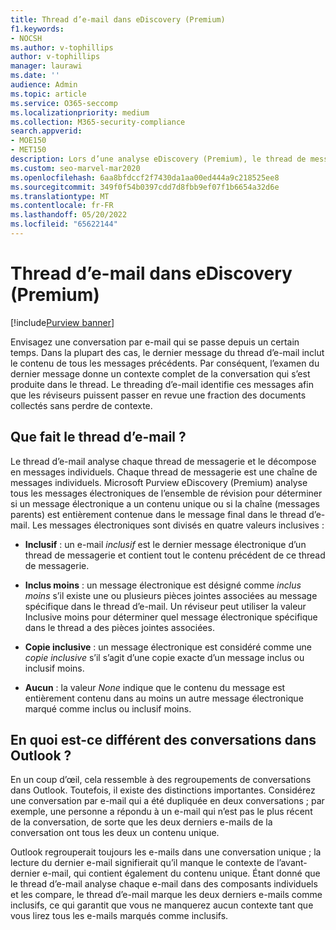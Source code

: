 ```yaml
---
title: Thread d’e-mail dans eDiscovery (Premium)
f1.keywords:
- NOCSH
ms.author: v-tophillips
author: v-tophillips
manager: laurawi
ms.date: ''
audience: Admin
ms.topic: article
ms.service: O365-seccomp
ms.localizationpriority: medium
ms.collection: M365-security-compliance
search.appverid:
- MOE150
- MET150
description: Lors d’une analyse eDiscovery (Premium), le thread de messagerie analyse une conversation e-mail et sépare chaque message en différentes catégories.
ms.custom: seo-marvel-mar2020
ms.openlocfilehash: 6aa8bfdccf2f7430da1aa00ed444a9c218525ee8
ms.sourcegitcommit: 349f0f54b0397cdd7d8fbb9ef07f1b6654a32d6e
ms.translationtype: MT
ms.contentlocale: fr-FR
ms.lasthandoff: 05/20/2022
ms.locfileid: "65622144"
---
```

# <a name="email-threading-in-ediscovery-premium"></a>Thread d’e-mail dans eDiscovery (Premium)

[!include[Purview banner](../includes/purview-rebrand-banner.md)]

Envisagez une conversation par e-mail qui se passe depuis un certain temps. Dans la plupart des cas, le dernier message du thread d’e-mail inclut le contenu de tous les messages précédents. Par conséquent, l’examen du dernier message donne un contexte complet de la conversation qui s’est produite dans le thread. Le threading d’e-mail identifie ces messages afin que les réviseurs puissent passer en revue une fraction des documents collectés sans perdre de contexte.

## <a name="what-does-email-threading-do"></a>Que fait le thread d’e-mail ?

Le thread d’e-mail analyse chaque thread de messagerie et le décompose en messages individuels. Chaque thread de messagerie est une chaîne de messages individuels. Microsoft Purview eDiscovery (Premium) analyse tous les messages électroniques de l’ensemble de révision pour déterminer si un message électronique a un contenu unique ou si la chaîne (messages parents) est entièrement contenue dans le message final dans le thread d’e-mail. Les messages électroniques sont divisés en quatre valeurs inclusives :

- **Inclusif** : un e-mail *inclusif* est le dernier message électronique d’un thread de messagerie et contient tout le contenu précédent de ce thread de messagerie.

- **Inclus moins** : un message électronique est désigné comme *inclus moins* s’il existe une ou plusieurs pièces jointes associées au message spécifique dans le thread d’e-mail. Un réviseur peut utiliser la valeur Inclusive moins pour déterminer quel message électronique spécifique dans le thread a des pièces jointes associées. 

- **Copie inclusive** : un message électronique est considéré comme une *copie inclusive* s’il s’agit d’une copie exacte d’un message inclus ou inclusif moins. 

- **Aucun** : la valeur *None* indique que le contenu du message est entièrement contenu dans au moins un autre message électronique marqué comme inclus ou inclusif moins.

## <a name="how-is-it-different-from-conversations-in-outlook"></a>En quoi est-ce différent des conversations dans Outlook ?

En un coup d’œil, cela ressemble à des regroupements de conversations dans Outlook. Toutefois, il existe des distinctions importantes. Considérez une conversation par e-mail qui a été dupliquée en deux conversations ; par exemple, une personne a répondu à un e-mail qui n’est pas le plus récent de la conversation, de sorte que les deux derniers e-mails de la conversation ont tous les deux un contenu unique.

Outlook regrouperait toujours les e-mails dans une conversation unique ; la lecture du dernier e-mail signifierait qu’il manque le contexte de l’avant-dernier e-mail, qui contient également du contenu unique. Étant donné que le thread d’e-mail analyse chaque e-mail dans des composants individuels et les compare, le thread d’e-mail marque les deux derniers e-mails comme inclusifs, ce qui garantit que vous ne manquerez aucun contexte tant que vous lirez tous les e-mails marqués comme inclusifs.
